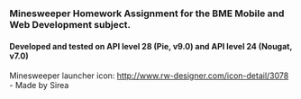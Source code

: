 ### Minesweeper Homework Assignment for the BME Mobile and Web Development subject.

#### Developed and tested on API level 28 (Pie, v9.0) and API level 24 (Nougat, v7.0)

Minesweeper launcher icon: http://www.rw-designer.com/icon-detail/3078 - Made by Sirea
